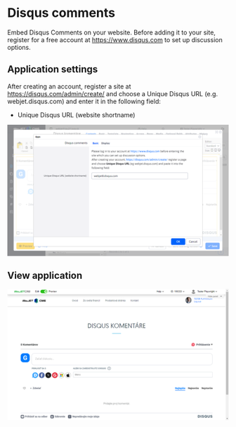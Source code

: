 # Disqus comments

Embed Disqus Comments on your website. Before adding it to your site, register for a free account at https://www.disqus.com to set up discussion options.

## Application settings

After creating an account, register a site at https://disqus.com/admin/create/ and choose a Unique Disqus URL (e.g. webjet.disqus.com) and enter it in the following field:
- Unique Disqus URL (website shortname)

![](editor.png)

## View application

![](app-disqus.png)
